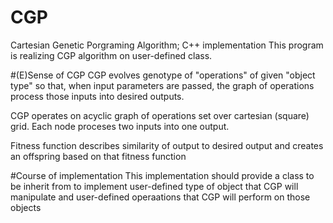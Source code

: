 # CGP
Cartesian Genetic Porgraming Algorithm; C++ implementation
This program is realizing CGP algorithm on user-defined class.

#(E)Sense of CGP
CGP evolves genotype of "operations" of given "object type" so that,
when input parameters are passed, the graph of operations process those
inputs into desired outputs. 

CGP operates on acyclic graph of operations set over cartesian (square) grid.
Each node proceses two inputs into one output.

Fitness function describes similarity of output to desired output and creates
an offspring based on that fitness function

#Course of implementation
This implementation should provide a class to be inherit from to implement
user-defined type of object that CGP will manipulate and user-defined
operaations that CGP will perform on those objects


